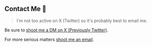 ## Contact Me 💌

> I'm not too active on X (Twitter) so it's probably best to email me.

Be sure to <a href="https://twitter.com/heynickn">shoot me a DM on X (Previously Twitter)</a>.

For more serious matters <a href="mailto:hi@notnick.io">shoot me an email</a>.
